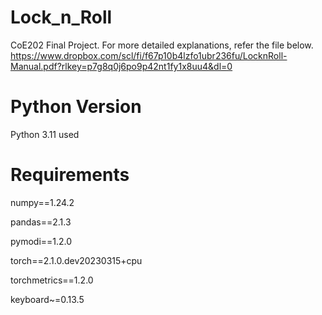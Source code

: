 # Lock_n_Roll
CoE202 Final Project. For more detailed explanations, refer the file below.
https://www.dropbox.com/scl/fi/f67p10b4lzfo1ubr236fu/LocknRoll-Manual.pdf?rlkey=p7g8q0j6po9p42nt1fy1x8uu4&dl=0

# Python Version
Python 3.11 used

# Requirements
numpy==1.24.2

pandas==2.1.3

pymodi==1.2.0

torch==2.1.0.dev20230315+cpu

torchmetrics==1.2.0

keyboard~=0.13.5

